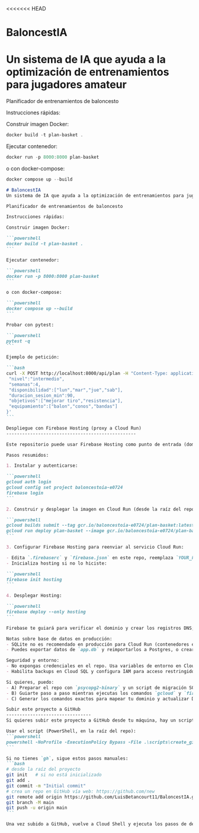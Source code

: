 <<<<<<< HEAD
# BaloncestIA
Un sistema de IA que ayuda a la optimización de entrenamientos para jugadores amateur
=======
Planificador de entrenamientos de baloncesto

Instrucciones rápidas:

Construir imagen Docker:

```powershell
docker build -t plan-basket .
```

Ejecutar contenedor:

```powershell
docker run -p 8000:8000 plan-basket
```

o con docker-compose:

```powershell
docker compose up --build
```
````markdown
# BaloncestIA
Un sistema de IA que ayuda a la optimización de entrenamientos para jugadores amateur

Planificador de entrenamientos de baloncesto

Instrucciones rápidas:

Construir imagen Docker:

```powershell
docker build -t plan-basket .
```

Ejecutar contenedor:

```powershell
docker run -p 8000:8000 plan-basket
```

o con docker-compose:

```powershell
docker compose up --build
```

Probar con pytest:

```powershell
pytest -q
```

Ejemplo de petición:

```bash
curl -X POST http://localhost:8000/api/plan -H "Content-Type: application/json" -d '{
 "nivel":"intermedio",
 "semanas":4,
 "disponibilidad":["lun","mar","jue","sab"],
 "duracion_sesion_min":90,
 "objetivos":["mejorar tiro","resistencia"],
 "equipamiento":["balon","conos","bandas"]
}'
```

Despliegue con Firebase Hosting (proxy a Cloud Run)
-------------------------------------------------

Este repositorio puede usar Firebase Hosting como punto de entrada (dominio + SSL) y reenviar todas las peticiones a un servicio Cloud Run que ejecuta la imagen Docker.

Pasos resumidos:

1. Instalar y autenticarse:

```powershell
gcloud auth login
gcloud config set project baloncestoia-e0724
firebase login
```

2. Construir y desplegar la imagen en Cloud Run (desde la raíz del repo):

```powershell
gcloud builds submit --tag gcr.io/baloncestoia-e0724/plan-basket:latest
gcloud run deploy plan-basket --image gcr.io/baloncestoia-e0724/plan-basket:latest --platform managed --region us-central1
```

3. Configurar Firebase Hosting para reenviar al servicio Cloud Run:

- Edita `.firebaserc` y `firebase.json` en este repo, reemplaza `YOUR_FIREBASE_PROJECT_ID` y `plan-basket` si usas otro nombre.
- Inicializa hosting si no lo hiciste:

```powershell
firebase init hosting
```

4. Desplegar Hosting:

```powershell
firebase deploy --only hosting
```

Firebase te guiará para verificar el dominio y crear los registros DNS; una vez verificado, Firebase gestionará el certificado SSL.

Notas sobre base de datos en producción:
- SQLite no es recomendado en producción para Cloud Run (contenedores efímeros). Migra a Cloud SQL (Postgres) y configura `DATABASE_URL` en Cloud Run.
- Puedes exportar datos de `app.db` y reimportarlos a Postgres, o crear un script de migración con SQLAlchemy.

Seguridad y entorno:
- No expongas credenciales en el repo. Usa variables de entorno en Cloud Run para `DATABASE_URL` y `SECRET_KEY`.
- Habilita backups en Cloud SQL y configura IAM para acceso restringido.

Si quieres, puedo:
- A) Preparar el repo con `psycopg2-binary` y un script de migración SQLite→Postgres.
- B) Guiarte paso a paso mientras ejecutas los comandos `gcloud` y `firebase` en tu máquina.
- C) Generar los comandos exactos para mapear tu dominio y actualizar DNS.

Subir este proyecto a GitHub
--------------------------------
Si quieres subir este proyecto a GitHub desde tu máquina, hay un script que intenta automatizarlo si tienes la GitHub CLI (`gh`) instalada.

Usar el script (PowerShell, en la raíz del repo):
```powershell
powershell -NoProfile -ExecutionPolicy Bypass -File .\scripts\create_github_repo_and_push.ps1 -repoName "BaloncestIA" -visibility "public"
```

Si no tienes `gh`, sigue estos pasos manuales:
```bash
# desde la raíz del proyecto
git init   # si no está inicializado
git add .
git commit -m "Initial commit"
# crea un repo en GitHub vía web: https://github.com/new
git remote add origin https://github.com/LuisBetancourt11/BaloncestIA.git
git branch -M main
git push -u origin main
```

Una vez subido a GitHub, vuelve a Cloud Shell y ejecuta los pasos de despliegue (clonar, build, deploy) tal como está documentado más arriba.

````
